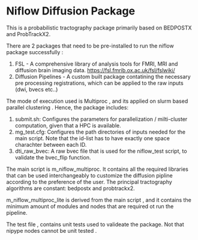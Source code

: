 # Niflow Diffusion Package

This is a probabilistic tractography package primarily based on BEDPOSTX and ProbTrackX2. 

There are 2 packages that need to be pre-installed to run the niflow package successfully : 
1. FSL - A comprehensive library of analysis tools for FMRI, MRI and diffusion brain imaging data. https://fsl.fmrib.ox.ac.uk/fsl/fslwiki/
2. Diffusion Pipelines - A custom built package contatining the necessary pre processing registrations, which can be applied to the raw inputs (dwi, bvecs etc..)

The mode of execution used is Multiproc , and its applied on slurm based parallel clustering . Hence, the package includes: 
1. submit.sh: Configures the parameters for parallelization / milti-cluster computation, given that a HPC is available.
2. mg_test.cfg: Configures the path directories of inputs needed for the main script. Note that the id-list has to have exactly one space charachter between each ID.
3. dti_raw_bvec: A raw bvec file that is used for the niflow_test script, to validate the bvec_flip function.

The main script is m_niflow_multiproc. It contains all the required libraries that can be used interchangeably to customize the diffusion pipline according to the preference of the user. The principal tractography algorithms are constant: bedpostx and probtrackx2.

m_niflow_multiproc_lite is derived from the main script , and it contains the minimum amount of modules and nodes that are required ot run the pipeline. 

The test file , contains unit tests used to valideate the package. Not that nipype nodes cannot be unit tested .
